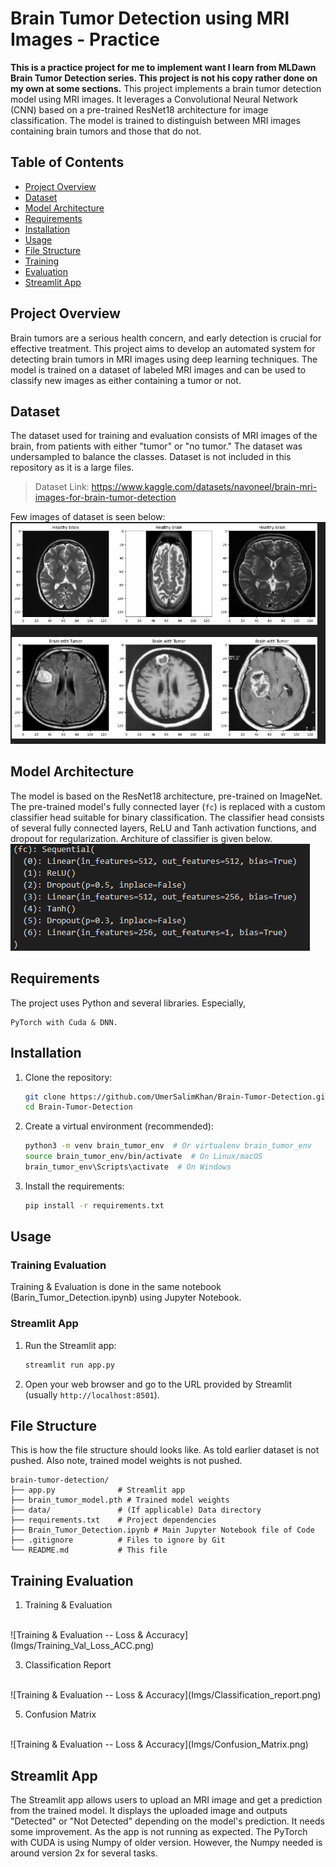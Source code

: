 # Brain Tumor Detection using MRI Images - Practice

<b>This is a practice project for me to implement want I learn from MLDawn Brain Tumor Detection series. This project is not his copy rather done on my own at some sections.</b>
This project implements a brain tumor detection model using MRI images.  It leverages a Convolutional Neural Network (CNN) based on a pre-trained ResNet18 architecture for image classification.  The model is trained to distinguish between MRI images containing brain tumors and those that do not.

## Table of Contents

- [Project Overview](#project-overview)
- [Dataset](#dataset)
- [Model Architecture](#model-architecture)
- [Requirements](#requirements)
- [Installation](#installation)
- [Usage](#usage)
- [File Structure](#file-structure)
- [Training](#training)
- [Evaluation](#evaluation)
- [Streamlit App](#streamlit-app)

## Project Overview

Brain tumors are a serious health concern, and early detection is crucial for effective treatment.  This project aims to develop an automated system for detecting brain tumors in MRI images using deep learning techniques.  The model is trained on a dataset of labeled MRI images and can be used to classify new images as either containing a tumor or not.

## Dataset

The dataset used for training and evaluation consists of MRI images of the brain, from patients with either "tumor" or "no tumor."  The dataset was undersampled to balance the classes. Dataset is not included in this repository as it is a large files. 

> Dataset Link: https://www.kaggle.com/datasets/navoneel/brain-mri-images-for-brain-tumor-detection </br>

Few images of dataset is seen below:
![Dataset images](Imgs/Dataset%20Imgs.png)

## Model Architecture

The model is based on the ResNet18 architecture, pre-trained on ImageNet. The pre-trained model's fully connected layer (`fc`) is replaced with a custom classifier head suitable for binary classification.  The classifier head consists of several fully connected layers, ReLU and Tanh activation functions, and dropout for regularization. Architure of classifier is given below.
![Classifier Head](Imgs/Classifier%20architecture.png)

## Requirements

The project uses Python and several libraries. Especially,

```
PyTorch with Cuda & DNN.
```

## Installation

1.  Clone the repository:

    ```bash
    git clone https://github.com/UmerSalimKhan/Brain-Tumor-Detection.git
    cd Brain-Tumor-Detection
    ```

2.  Create a virtual environment (recommended):

    ```bash
    python3 -m venv brain_tumor_env  # Or virtualenv brain_tumor_env
    source brain_tumor_env/bin/activate  # On Linux/macOS
    brain_tumor_env\Scripts\activate  # On Windows
    ```

3.  Install the requirements:

    ```bash
    pip install -r requirements.txt
    ```

## Usage

### Training Evaluation

Training & Evaluation is done in the same notebook (Barin_Tumor_Detection.ipynb) using Jupyter Notebook.

### Streamlit App

1.  Run the Streamlit app:

    ```bash
    streamlit run app.py
    ```

2.  Open your web browser and go to the URL provided by Streamlit (usually `http://localhost:8501`).

## File Structure

This is how the file structure should looks like. As told earlier dataset is not pushed. Also note, trained model weights is not pushed. 

```
brain-tumor-detection/
├── app.py              # Streamlit app
├── brain_tumor_model.pth # Trained model weights
├── data/               # (If applicable) Data directory
├── requirements.txt    # Project dependencies
├── Brain_Tumor_Detection.ipynb # Main Jupyter Notebook file of Code
├── .gitignore          # Files to ignore by Git
└── README.md           # This file
```

## Training Evaluation

1. Training & Evaluation
</br>
![Training & Evaluation -- Loss & Accuracy](Imgs/Training_Val_Loss_ACC.png)
</br>

3. Classification Report
</br>
![Training & Evaluation -- Loss & Accuracy](Imgs/Classification_report.png)
</br>

5. Confusion Matrix
</br>
![Training & Evaluation -- Loss & Accuracy](Imgs/Confusion_Matrix.png)
</br>

## Streamlit App

The Streamlit app allows users to upload an MRI image and get a prediction from the trained model.  It displays the uploaded image and outputs "Detected" or "Not Detected" depending on the model's prediction. It needs some improvement. As the app is not running as expected. The PyTorch with CUDA is using Numpy of older version. However, the Numpy needed is around version 2x for several tasks.
